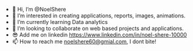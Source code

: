 - 👋 Hi, I’m @NoelShere
- 👀 I’m interested in creating applications, reports, images, animations.
- 🌱 I’m currently learning Data analytics
- 💞️ I’m looking to collaborate on web based projects and applications. 
- 😎 Add me on linkedin https://www.linkedin.com/in/noel-shere-10000
- 📫 How to reach me noelshere60@gmial.com, I dont bite!

<!---
NoelShere/NoelShere is a ✨ special ✨ repository because its `README.md` (this file) appears on your GitHub profile.
You can click the Preview link to take a look at your changes.
--->

